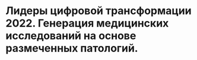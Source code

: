 # Лидеры цифровой трансформации 2022. Генерация медицинских исследований на основе размеченных патологий.
